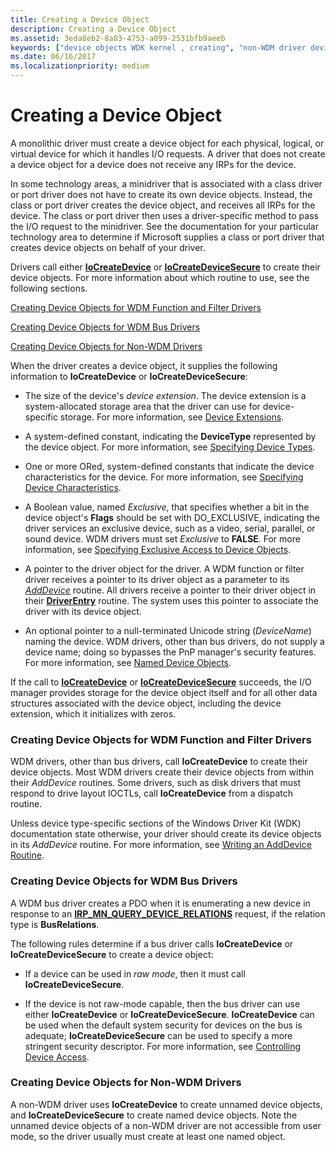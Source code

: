 ```yaml
---
title: Creating a Device Object
description: Creating a Device Object
ms.assetid: 3eda8eb2-8a83-4753-a099-2531bfb9aeeb
keywords: ["device objects WDK kernel , creating", "non-WDM driver device objects WDK kernel"]
ms.date: 06/16/2017
ms.localizationpriority: medium
---
```


# Creating a Device Object





A monolithic driver must create a device object for each physical, logical, or virtual device for which it handles I/O requests. A driver that does not create a device object for a device does not receive any IRPs for the device.

In some technology areas, a minidriver that is associated with a class driver or port driver does not have to create its own device objects. Instead, the class or port driver creates the device object, and receives all IRPs for the device. The class or port driver then uses a driver-specific method to pass the I/O request to the minidriver. See the documentation for your particular technology area to determine if Microsoft supplies a class or port driver that creates device objects on behalf of your driver.

Drivers call either [**IoCreateDevice**](https://docs.microsoft.com/windows-hardware/drivers/ddi/content/wdm/nf-wdm-iocreatedevice) or [**IoCreateDeviceSecure**](https://docs.microsoft.com/windows-hardware/drivers/ddi/content/wdmsec/nf-wdmsec-wdmlibiocreatedevicesecure) to create their device objects. For more information about which routine to use, see the following sections.

[Creating Device Objects for WDM Function and Filter Drivers](#creating-device-objects-for-wdm-function-and-filter-drivers)

[Creating Device Objects for WDM Bus Drivers](#creating-device-objects-for-wdm-bus-drivers)

[Creating Device Objects for Non-WDM Drivers](#creating-device-objects-for-non-wdm-drivers)

When the driver creates a device object, it supplies the following information to **IoCreateDevice** or **IoCreateDeviceSecure**:

-   The size of the device's *device extension*. The device extension is a system-allocated storage area that the driver can use for device-specific storage. For more information, see [Device Extensions](device-extensions.md).

-   A system-defined constant, indicating the **DeviceType** represented by the device object. For more information, see [Specifying Device Types](specifying-device-types.md).

-   One or more ORed, system-defined constants that indicate the device characteristics for the device. For more information, see [Specifying Device Characteristics](specifying-device-characteristics.md).

-   A Boolean value, named *Exclusive*, that specifies whether a bit in the device object's **Flags** should be set with DO\_EXCLUSIVE, indicating the driver services an exclusive device, such as a video, serial, parallel, or sound device. WDM drivers must set *Exclusive* to **FALSE**. For more information, see [Specifying Exclusive Access to Device Objects](specifying-exclusive-access-to-device-objects.md).

-   A pointer to the driver object for the driver. A WDM function or filter driver receives a pointer to its driver object as a parameter to its [*AddDevice*](https://docs.microsoft.com/windows-hardware/drivers/ddi/content/wdm/nc-wdm-driver_add_device) routine. All drivers receive a pointer to their driver object in their [**DriverEntry**](https://docs.microsoft.com/windows-hardware/drivers/ddi/content/wdm/nc-wdm-driver_initialize) routine. The system uses this pointer to associate the driver with its device object.

-   An optional pointer to a null-terminated Unicode string (*DeviceName*) naming the device. WDM drivers, other than bus drivers, do not supply a device name; doing so bypasses the PnP manager's security features. For more information, see [Named Device Objects](named-device-objects.md).

If the call to [**IoCreateDevice**](https://docs.microsoft.com/windows-hardware/drivers/ddi/content/wdm/nf-wdm-iocreatedevice) or [**IoCreateDeviceSecure**](https://docs.microsoft.com/windows-hardware/drivers/ddi/content/wdmsec/nf-wdmsec-wdmlibiocreatedevicesecure) succeeds, the I/O manager provides storage for the device object itself and for all other data structures associated with the device object, including the device extension, which it initializes with zeros.

### Creating Device Objects for WDM Function and Filter Drivers

WDM drivers, other than bus drivers, call **IoCreateDevice** to create their device objects. Most WDM drivers create their device objects from within their *AddDevice* routines. Some drivers, such as disk drivers that must respond to drive layout IOCTLs, call **IoCreateDevice** from a dispatch routine.

Unless device type-specific sections of the Windows Driver Kit (WDK) documentation state otherwise, your driver should create its device objects in its *AddDevice* routine. For more information, see [Writing an AddDevice Routine](writing-an-adddevice-routine.md).

### Creating Device Objects for WDM Bus Drivers

A WDM bus driver creates a PDO when it is enumerating a new device in response to an [**IRP\_MN\_QUERY\_DEVICE\_RELATIONS**](https://docs.microsoft.com/windows-hardware/drivers/kernel/irp-mn-query-device-relations) request, if the relation type is **BusRelations**.

The following rules determine if a bus driver calls **IoCreateDevice** or **IoCreateDeviceSecure** to create a device object:

-   If a device can be used in *raw mode*, then it must call **IoCreateDeviceSecure**.

-   If the device is not raw-mode capable, then the bus driver can use either **IoCreateDevice** or **IoCreateDeviceSecure**. **IoCreateDevice** can be used when the default system security for devices on the bus is adequate; **IoCreateDeviceSecure** can be used to specify a more stringent security descriptor. For more information, see [Controlling Device Access](controlling-device-access.md).

### Creating Device Objects for Non-WDM Drivers

A non-WDM driver uses **IoCreateDevice** to create unnamed device objects, and **IoCreateDeviceSecure** to create named device objects. Note the unnamed device objects of a non-WDM driver are not accessible from user mode, so the driver usually must create at least one named object.

 

 




